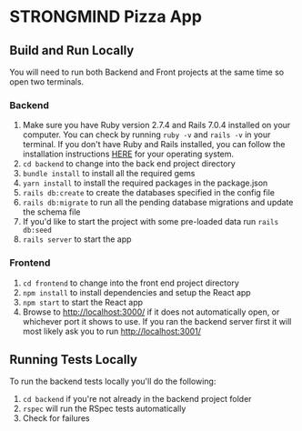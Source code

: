 # STRONGMIND Pizza App

## Build and Run Locally

You will need to run both Backend and Front projects at the same time so open two terminals.

### Backend

1.  Make sure you have Ruby version 2.7.4 and Rails 7.0.4 installed on your computer. You can check by running `ruby -v` and `rails -v` in your terminal. If you don't have Ruby and Rails installed, you can follow the installation instructions [HERE](https://gorails.com/setup) for your operating system.
2.  `cd backend` to change into the back end project directory
3.  `bundle install` to install all the required gems
4.  `yarn install` to install the required packages in the package.json
5.  `rails db:create` to create the databases specified in the config file
6.  `rails db:migrate` to run all the pending database migrations and update the schema file
7.  If you'd like to start the project with some pre-loaded data run `rails db:seed`
8.  `rails server` to start the app

### Frontend

1. `cd frontend` to change into the front end project directory
2. `npm install` to install dependencies and setup the React app
3. `npm start` to start the React app
4. Browse to [http://localhost:3000/](http://localhost:3000/) if it does not automatically open, or whichever port it shows to use. If you ran the backend server first it will most likely ask you to run [http://localhost:3001/](http://localhost:3001/)

## Running Tests Locally

To run the backend tests locally you'll do the following:

1. `cd backend` if you're not already in the backend project folder
2. `rspec` will run the RSpec tests automatically
3. Check for failures
